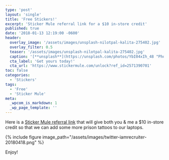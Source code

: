 ```yaml
---
type: 'post'
layout: 'single'
title: 'Free Stickers!'
excerpt: 'Sticker Mule referral link for a $10 in-store credit'
published: true
date: '2018-01-13 12:19:00 -0600'
header:
  overlay_image: '/assets/images/unsplash-nilotpal-kalita-275402.jpg'
  overlay_filter: 0.5
  teaser: '/assets/images/unsplash-nilotpal-kalita-275402.jpg'
  caption: '[**unsplash**](https://unsplash.com/photos/YbI04xIh_48 "Photo by Nilotpal Kalita on Unsplash")'
  cta_label: 'Get yours today!'
  cta_url: 'https://www.stickermule.com/unlock?ref_id=2571390701'
toc: false
categories:
  - 'Stickers'
tags:
  - 'Free'
  - 'Sticker Mule'
meta:
  _wpcom_is_markdown: 1
  _wp_page_template: ''
---
```

Here is a [Sticker Mule referral link][sticker_mule] that will give both you & me a $10 in-store credit so that we can add some more prison tattoos to our laptops.

{% include figure image_path="/assets/images/twitter-iamrecruiter-20180418.png" %}

Enjoy!

[sticker_mule]: https://www.stickermule.com/unlock?ref_id=2571390701
